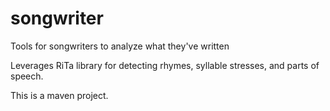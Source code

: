 # songwriter
Tools for songwriters to analyze what they've written

Leverages RiTa library for detecting rhymes, syllable stresses, and parts of speech.

This is a maven project. 
